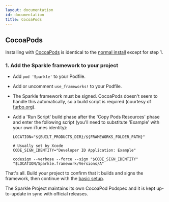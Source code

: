 ```yaml
---
layout: documentation
id: documentation
title: CocoaPods
---
```

## CocoaPods

Installing with [CocoaPods](//cocoapods.org/pods/Sparkle) is identical to the [normal install](/documentation/#basic-setup) except for step 1.

### 1. Add the Sparkle framework to your project

* Add `pod 'Sparkle'` to your Podfile.
* Add or uncomment `use_frameworks!` to your Podfile.
* The Sparkle framework must be signed. CocoaPods doesn't seem to handle this automatically, so a build script is required (courtesy of [furbo.org](http://furbo.org/2013/10/17/code-signing-and-mavericks/)).
* Add a 'Run Script' build phase after the 'Copy Pods Resources' phase and enter the following script (you'll need to substitute 'Example' with your own iTunes identity):

      LOCATION="${BUILT_PRODUCTS_DIR}/${FRAMEWORKS_FOLDER_PATH}"

      # Usually set by Xcode
      CODE_SIGN_IDENTITY="Developer ID Application: Example"

      codesign --verbose --force --sign "$CODE_SIGN_IDENTITY" "$LOCATION/Sparkle.framework/Versions/A"

That's all. Build your project to confirm that it builds and signs the framework, then continue with the [basic setup](/documentation/#set-up-a-sparkle-updater-object).

The Sparkle Project maintains its own CocoaPod Podspec and it is kept up-to-update in sync with official releases.
